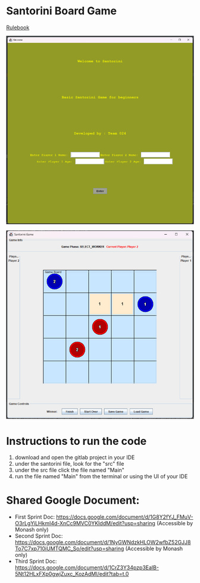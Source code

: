 # Santorini Board Game
[Rulebook](https://cdn.1j1ju.com/medias/fc/ec/5d-santorini-rulebook.pdf)

![Santorini WelcomeScreen Screenshot](https://github.com/Fennessy10/Santorini-Board-Game/blob/main/santorini%20welcome%20screen.png?raw=true)

![Santorini Board Screenshot](https://github.com/Fennessy10/Santorini-Board-Game/blob/main/santorini%20board%20pic.png?raw=true)

# Instructions to run the code
1) download and open the gitlab project in your IDE
2) under the santorini file, look for the "src" file
3) under the src file click the file named "Main"
4) run the file named "Main" from the terminal or using the UI of your IDE

# Shared Google Document:
- First Sprint Doc: https://docs.google.com/document/d/1G8Y2fYJ_FMuV-O3rLgYiLHkmI4d-XnCc9MVC0YKIddM/edit?usp=sharing (Accessible by Monash only) 
- Second Sprint Doc: https://docs.google.com/document/d/1NyGWNdzkHLOW2wfbZ52GJJ8To7C7xp710iUMTQMC_So/edit?usp=sharing (Accessible by Monash only)
- Third Sprint Doc: https://docs.google.com/document/d/1CrZ3Y34pzp3EalB-5Nt12HLxFXp0gwjZuxc_KozAdMI/edit?tab=t.0
